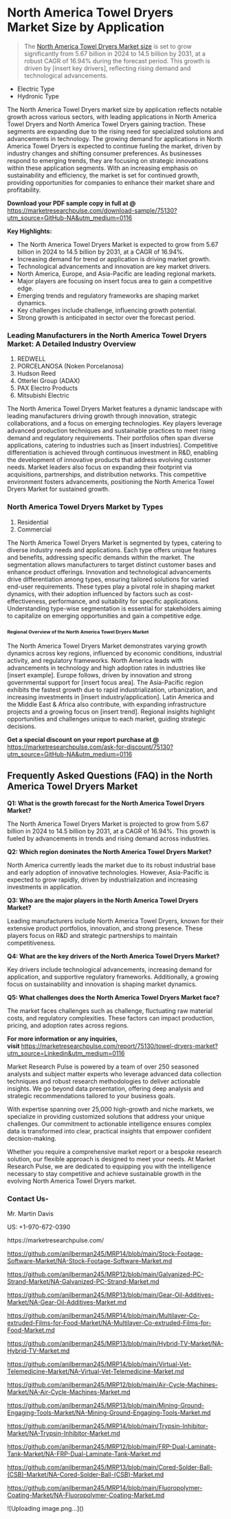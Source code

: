 <h1>North America Towel Dryers Market&nbsp;Size by Application</h1><blockquote><p>The <a href="https://marketresearchpulse.com/download-sample/75130?utm_source=GitHub-NA&amp;utm_medium=0116">North America Towel Dryers Market size</a> is set to grow significantly from 5.67 billion in 2024 to 14.5 billion by 2031, at a robust CAGR of 16.94% during the forecast period. This growth is driven by [insert key drivers], reflecting rising demand and technological advancements.</p></blockquote><ul><li>Electric Type<li> Hydronic Type</li></ul><p>The North America Towel Dryers market size by application reflects notable growth across various sectors, with leading applications in North America Towel Dryers and North America Towel Dryers gaining traction. These segments are expanding due to the rising need for specialized solutions and advancements in technology. The growing demand for applications in North America Towel Dryers is expected to continue fueling the market, driven by industry changes and shifting consumer preferences. As businesses respond to emerging trends, they are focusing on strategic innovations within these application segments. With an increasing emphasis on sustainability and efficiency, the market is set for continued growth, providing opportunities for companies to enhance their market share and profitability.</p><p><strong>Download your PDF sample copy in full at @ </strong><a href="https://marketresearchpulse.com/download-sample/75130?utm_source=GitHub-NA&amp;utm_medium=0116">https://marketresearchpulse.com/download-sample/75130?utm_source=GitHub-NA&amp;utm_medium=0116</a></p><p><strong>Key Highlights: </strong></p><ul><li>The North America Towel Dryers Market is expected to grow from 5.67 billion in 2024 to 14.5 billion by 2031, at a CAGR of 16.94%.</li><li>Increasing demand for trend or application is driving market growth.</li><li>Technological advancements and innovation are key market drivers.</li><li>North America, Europe, and Asia-Pacific are leading regional markets.</li><li>Major players are focusing on insert focus area to gain a competitive edge.</li><li>Emerging trends and regulatory frameworks are shaping market dynamics.</li><li>Key challenges include challenge, influencing growth potential.</li><li>Strong growth is anticipated in sector over the forecast period.</li></ul><h3>Leading Manufacturers in the North America Towel Dryers Market: A Detailed Industry Overview</h3><ol><li>REDWELL</li><li>PORCELANOSA (Noken Porcelanosa)</li><li>Hudson Reed</li><li>Otterlei Group (ADAX)</li><li>PAX Electro Products</li><li>Mitsubishi Electric</li></ol><div class="flex max-w-full flex-col flex-grow"><div class="min-h-8 text-message flex w-full flex-col items-end gap-2 whitespace-normal break-words [.text-message+&amp;]:mt-5" dir="auto" data-message-author-role="assistant" data-message-id="fd8432e4-4910-450d-b182-61b7bfb0a01f" data-message-model-slug="gpt-4o"><div class="flex w-full flex-col gap-1 empty:hidden first:pt-[3px]"><div class="markdown prose w-full break-words dark:prose-invert light"><p>The North America Towel Dryers Market features a dynamic landscape with leading manufacturers driving growth through innovation, strategic collaborations, and a focus on emerging technologies. Key players leverage advanced production techniques and sustainable practices to meet rising demand and regulatory requirements. Their portfolios often span diverse applications, catering to industries such as [insert industries]. Competitive differentiation is achieved through continuous investment in R&amp;D, enabling the development of innovative products that address evolving customer needs. Market leaders also focus on expanding their footprint via acquisitions, partnerships, and distribution networks. This competitive environment fosters advancements, positioning the North America Towel Dryers Market for sustained growth.</p></div></div></div></div><h3>North America Towel Dryers Market by Types</h3><ol><li>Residential<li> Commercial</li></ol><div class="flex max-w-full flex-col flex-grow"><div class="min-h-8 text-message flex w-full flex-col items-end gap-2 whitespace-normal break-words [.text-message+&amp;]:mt-5" dir="auto" data-message-author-role="assistant" data-message-id="084470be-0bb7-4664-bddf-5156b4f41249" data-message-model-slug="gpt-4o-mini"><div class="flex w-full flex-col gap-1 empty:hidden first:pt-[3px]"><div class="markdown prose w-full break-words dark:prose-invert light"><p>The North America Towel Dryers Market is segmented by types, catering to diverse industry needs and applications. Each type offers unique features and benefits, addressing specific demands within the market. The segmentation allows manufacturers to target distinct customer bases and enhance product offerings. Innovation and technological advancements drive differentiation among types, ensuring tailored solutions for varied end-user requirements. These types play a pivotal role in shaping market dynamics, with their adoption influenced by factors such as cost-effectiveness, performance, and suitability for specific applications. Understanding type-wise segmentation is essential for stakeholders aiming to capitalize on emerging opportunities and gain a competitive edge.</p></div></div></div></div><h3><span style="font-size: 11px;">Regional Overview of the North America Towel Dryers Market</span></h3><div class="flex max-w-full flex-col flex-grow"><div class="min-h-8 text-message flex w-full flex-col items-end gap-2 whitespace-normal break-words [.text-message+&amp;]:mt-5" dir="auto" data-message-author-role="assistant" data-message-id="e9038762-ce64-4e30-91c9-9bd413514231" data-message-model-slug="gpt-4o-mini"><div class="flex w-full flex-col gap-1 empty:hidden first:pt-[3px]"><div class="markdown prose w-full break-words dark:prose-invert light"><p>The North America Towel Dryers Market demonstrates varying growth dynamics across key regions, influenced by economic conditions, industrial activity, and regulatory frameworks. North America leads with advancements in technology and high adoption rates in industries like [insert example]. Europe follows, driven by innovation and strong governmental support for [insert focus area]. The Asia-Pacific region exhibits the fastest growth due to rapid industrialization, urbanization, and increasing investments in [insert industry/application]. Latin America and the Middle East &amp; Africa also contribute, with expanding infrastructure projects and a growing focus on [insert trend]. Regional insights highlight opportunities and challenges unique to each market, guiding strategic decisions.</p></div></div></div></div><p><strong>Get a special discount on your report purchase at @ </strong><a href="https://marketresearchpulse.com/ask-for-discount/75130?utm_source=GitHub-NA&amp;utm_medium=0116">https://marketresearchpulse.com/ask-for-discount/75130?utm_source=GitHub-NA&amp;utm_medium=0116</a></p><h2>Frequently Asked Questions (FAQ) in the North America Towel Dryers Market</h2><p><strong>Q1: What is the growth forecast for the North America Towel Dryers Market?</strong></p><p>The North America Towel Dryers Market is projected to grow from 5.67 billion in 2024 to 14.5 billion by 2031, at a CAGR of 16.94%. This growth is fueled by advancements in trends and rising demand across industries.</p><p><strong>Q2: Which region dominates the North America Towel Dryers Market?</strong></p><p>North America currently leads the market due to its robust industrial base and early adoption of innovative technologies. However, Asia-Pacific is expected to grow rapidly, driven by industrialization and increasing investments in application.</p><p><strong>Q3: Who are the major players in the North America Towel Dryers Market?</strong></p><p>Leading manufacturers include North America Towel Dryers, known for their extensive product portfolios, innovation, and strong presence. These players focus on R&amp;D and strategic partnerships to maintain competitiveness.</p><p><strong>Q4: What are the key drivers of the North America Towel Dryers Market?</strong></p><p>Key drivers include technological advancements, increasing demand for application, and supportive regulatory frameworks. Additionally, a growing focus on sustainability and innovation is shaping market dynamics.</p><p><strong>Q5: What challenges does the North America Towel Dryers Market face?</strong></p><p>The market faces challenges such as challenge, fluctuating raw material costs, and regulatory complexities. These factors can impact production, pricing, and adoption rates across regions.</p><p><strong>For more information or any inquiries, visit&nbsp;</strong><a href="https://marketresearchpulse.com/report/75130/towel-dryers-market?utm_source=Linkedin&utm_medium=0116">https://marketresearchpulse.com/report/75130/towel-dryers-market?utm_source=Linkedin&utm_medium=0116</a></p><p>Market Research Pulse is powered by a team of over 250 seasoned analysts and subject matter experts who leverage advanced data collection techniques and robust research methodologies to deliver actionable insights. We go beyond data presentation, offering deep analysis and strategic recommendations tailored to your business goals.</p><p>With expertise spanning over 25,000 high-growth and niche markets, we specialize in providing customized solutions that address your unique challenges. Our commitment to actionable intelligence ensures complex data is transformed into clear, practical insights that empower confident decision-making.</p><p>Whether you require a comprehensive market report or a bespoke research solution, our flexible approach is designed to meet your needs. At Market Research Pulse, we are dedicated to equipping you with the intelligence necessary to stay competitive and achieve sustainable growth in the evolving North America Towel Dryers market.</p><h3><strong>Contact Us-</strong></h3><p>Mr. Martin Davis</p><p>US: +1-970-672-0390</p><p>https://marketresearchpulse.com/</p><p><a href="https://github.com/anilberman245/MRP14/blob/main/Stock-Footage-Software-Market/NA-Stock-Footage-Software-Market.md">https://github.com/anilberman245/MRP14/blob/main/Stock-Footage-Software-Market/NA-Stock-Footage-Software-Market.md</a></p><p><a href="https://github.com/anilberman245/MRP12/blob/main/Galvanized-PC-Strand-Market/NA-Galvanized-PC-Strand-Market.md">https://github.com/anilberman245/MRP12/blob/main/Galvanized-PC-Strand-Market/NA-Galvanized-PC-Strand-Market.md</a></p><p><a href="https://github.com/anilberman245/MRP13/blob/main/Gear-Oil-Additives-Market/NA-Gear-Oil-Additives-Market.md">https://github.com/anilberman245/MRP13/blob/main/Gear-Oil-Additives-Market/NA-Gear-Oil-Additives-Market.md</a></p><p><a href="https://github.com/anilberman245/MRP14/blob/main/Multilayer-Co-extruded-Films-for-Food-Market/NA-Multilayer-Co-extruded-Films-for-Food-Market.md">https://github.com/anilberman245/MRP14/blob/main/Multilayer-Co-extruded-Films-for-Food-Market/NA-Multilayer-Co-extruded-Films-for-Food-Market.md</a></p><p><a href="https://github.com/anilberman245/MRP13/blob/main/Hybrid-TV-Market/NA-Hybrid-TV-Market.md">https://github.com/anilberman245/MRP13/blob/main/Hybrid-TV-Market/NA-Hybrid-TV-Market.md</a></p><p><a href="https://github.com/anilberman245/MRP14/blob/main/Virtual-Vet-Telemedicine-Market/NA-Virtual-Vet-Telemedicine-Market.md">https://github.com/anilberman245/MRP14/blob/main/Virtual-Vet-Telemedicine-Market/NA-Virtual-Vet-Telemedicine-Market.md</a></p><p><a href="https://github.com/anilberman245/MRP12/blob/main/Air-Cycle-Machines-Market/NA-Air-Cycle-Machines-Market.md">https://github.com/anilberman245/MRP12/blob/main/Air-Cycle-Machines-Market/NA-Air-Cycle-Machines-Market.md</a></p><p><a href="https://github.com/anilberman245/MRP13/blob/main/Mining-Ground-Engaging-Tools-Market/NA-Mining-Ground-Engaging-Tools-Market.md">https://github.com/anilberman245/MRP13/blob/main/Mining-Ground-Engaging-Tools-Market/NA-Mining-Ground-Engaging-Tools-Market.md</a></p><p><a href="https://github.com/anilberman245/MRP14/blob/main/Trypsin-Inhibitor-Market/NA-Trypsin-Inhibitor-Market.md">https://github.com/anilberman245/MRP14/blob/main/Trypsin-Inhibitor-Market/NA-Trypsin-Inhibitor-Market.md</a></p><p><a href="https://github.com/anilberman245/MRP12/blob/main/FRP-Dual-Laminate-Tank-Market/NA-FRP-Dual-Laminate-Tank-Market.md">https://github.com/anilberman245/MRP12/blob/main/FRP-Dual-Laminate-Tank-Market/NA-FRP-Dual-Laminate-Tank-Market.md</a></p><p><a href="https://github.com/anilberman245/MRP13/blob/main/Cored-Solder-Ball-(CSB)-Market/NA-Cored-Solder-Ball-(CSB)-Market.md">https://github.com/anilberman245/MRP13/blob/main/Cored-Solder-Ball-(CSB)-Market/NA-Cored-Solder-Ball-(CSB)-Market.md</a></p><p><a href="https://github.com/anilberman245/MRP14/blob/main/Fluoropolymer-Coating-Market/NA-Fluoropolymer-Coating-Market.md">https://github.com/anilberman245/MRP14/blob/main/Fluoropolymer-Coating-Market/NA-Fluoropolymer-Coating-Market.md</a></p>
![Uploading image.png…]()
